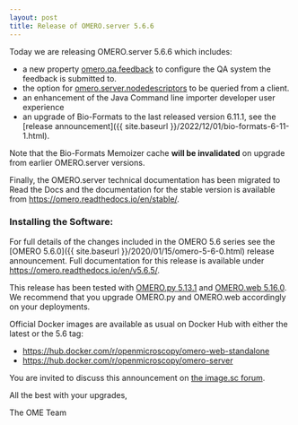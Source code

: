```yaml
---
layout: post
title: Release of OMERO.server 5.6.6
---
```


Today we are releasing OMERO.server 5.6.6 which includes:

- a new property [omero.qa.feedback](https://omero.readthedocs.io/en/v5.6.6/sysadmins/config.html#omero.qa.feedback) to configure the QA system the feedback is submitted to.
- the option for [omero.server.nodedescriptors](https://omero.readthedocs.io/en/v5.6.6/sysadmins/config.html#omero.server.nodedescriptors) to be queried from a client.
- an enhancement of the Java Command line importer developer user experience
-  an upgrade of Bio-Formats to the last released version 6.11.1, see the [release announcement]({{ site.baseurl }}/2022/12/01/bio-formats-6-11-1.html).



Note that the Bio-Formats Memoizer cache **will be invalidated** on upgrade from earlier OMERO.server versions.

Finally, the OMERO.server technical documentation has been migrated to Read the Docs and
the documentation for the stable version is available from <https://omero.readthedocs.io/en/stable/>.

### Installing the Software:

For full details of the changes included in the OMERO 5.6 series see the
[OMERO 5.6.0]({{ site.baseurl }}/2020/01/15/omero-5-6-0.html) release
announcement. Full documentation for this release is available
under <https://omero.readthedocs.io/en/v5.6.5/>.

This release has been tested with
[OMERO.py 5.13.1](https://pypi.org/project/omero-py/5.13.1/) and
[OMERO.web 5.16.0](https://pypi.org/project/omero-web/5.16.0/). We
recommend that you upgrade OMERO.py and OMERO.web accordingly on your deployments.

Official Docker images are available as usual on Docker Hub with either
the latest or the 5.6 tag:

* <https://hub.docker.com/r/openmicroscopy/omero-web-standalone>
* <https://hub.docker.com/r/openmicroscopy/omero-server>

You are invited to discuss this announcement on
[the image.sc forum](https://forum.image.sc/tags/c/data-management/omero).

All the best with your upgrades,

The OME Team
